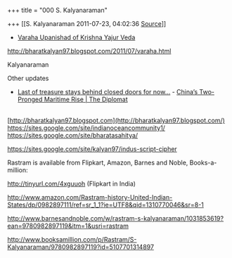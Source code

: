 +++
title = "000 S. Kalyanaraman"

+++
[[S. Kalyanaraman	2011-07-23, 04:02:36 [Source](https://groups.google.com/g/bvparishat/c/Uu4f8MlsFtE)]]



-   [Varaha Upanishad of Krishna Yajur
    Veda](http://bharatkalyan97.blogspot.com/2011/07/varaha.html)

  

<http://bharatkalyan97.blogspot.com/2011/07/varaha.html>

  

Kalyanaraman

  

Other updates

-   [Last of treasure stays behind closed doors for
    now...](http://bharatkalyan97.blogspot.com/2011/07/last-of-treasure-stays-behind-closed.html) -   [China’s Two-Pronged Maritime Rise \| The
    Diplomat](http://bharatkalyan97.blogspot.com/2011/07/chinas-two-pronged-maritime-rise.html)

[  
](http://bharatkalyan97.blogspot.com/)[http://bharatkalyan97.blogspot.com](http://bharatkalyan97.blogspot.com/)  
<https://sites.google.com/site/indianoceancommunity1/>  
<https://sites.google.com/site/bharatasahitya/>

<https://sites.google.com/site/kalyan97/indus-script-cipher>  

  

Rastram is available from Flipkart, Amazon, Barnes and Noble, Books-a-million:

  

<http://tinyurl.com/4xguuoh> (Flipkart in India)

  

<http://www.amazon.com/Rastram-history-United-Indian-States/dp/0982897111/ref=sr_1_1?ie=UTF8&qid=1310770046&sr=8-1>

  

<http://www.barnesandnoble.com/w/rastram-s-kalyanaraman/1031853619?ean=9780982897119&itm=1&usri=rastram>

  

<http://www.booksamillion.com/p/Rastram/S-Kalyanaraman/9780982897119?id=5107701314897>

  

  

